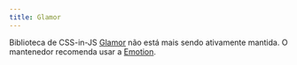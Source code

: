 ```yaml
---
title: Glamor
---
```


Biblioteca de CSS-in-JS [Glamor](https://github.com/threepointone/glamor) não está mais sendo ativamente mantida. O mantenedor recomenda usar a [Emotion](/docs/emotion/).
